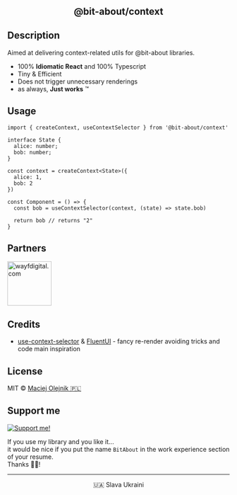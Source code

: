 
<p align="center" style="font-weight: bold; font-size: 1.5em">@bit-about/context</p>
<p align="center">

## Description

Aimed at delivering context-related utils for @bit-about libraries. 

- 100% **Idiomatic React** and 100% Typescript
- Tiny & Efficient
- Does not trigger unnecessary renderings
- as always, **Just works** ™

## Usage

```tsx
import { createContext, useContextSelector } from '@bit-about/context'

interface State {
  alice: number;
  bob: number;
}

const context = createContext<State>({
  alice: 1,
  bob: 2
})

const Component = () => {
  const bob = useContextSelector(context, (state) => state.bob)

  return bob // returns "2"
}
```



## Partners  
<a href="https://www.wayfdigital.com/"><img alt="wayfdigital.com" width="100" height="100" src="https://user-images.githubusercontent.com/1496580/161037415-0503f763-a60b-4d40-af9f-95d1304fa486.png"/></a>

## Credits
- [use-context-selector](https://github.com/dai-shi/use-context-selector) & [FluentUI](https://github.com/microsoft/fluentui) - fancy re-render avoiding tricks and code main inspiration

## License
MIT © [Maciej Olejnik 🇵🇱](https://github.com/macoley)

## Support me 

<a href="https://github.com/sponsors/macoley"><img alt="Support me!" src="https://img.shields.io/badge/github.com-Support%20me!-green"/></a>

If you use my library and you like it...<br />
it would be nice if you put the name `BitAbout` in the work experience section of your resume.<br />
Thanks 🙇🏻! 


---
<p align="center">🇺🇦 Slava Ukraini</p>
